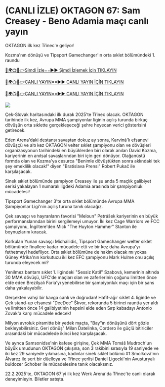 # (CANLI İZLE) OKTAGON 67: Sam Creasey - Beno Adamia maçı canlı yayın #

OKTAGON ilk kez Třinec'e geliyor!

Kozma'nın dönüşü ve Tipsport Gamechanger'ın orta sıklet bölümündeki 1. raundu

[🔴🌍📺📱👉Şimdi İzle==►► Şimdi İzlemek İçin TIKLAYIN](https://t.co/yZeIHMQq4S)

[🔴🌍📺📱👉CANLI YAYIN==►► CANLI YAYIN İÇİN TIKLAYIN](https://t.co/yZeIHMQq4S)

[🔴🌍📺📱👉CANLI YAYIN==►► CANLI YAYIN İÇİN TIKLAYIN](https://t.co/yZeIHMQq4S)

<a href="https://t.co/yZeIHMQq4S" rel="nofollow" data-target="animated-image.originalLink"><img src="https://camo.githubusercontent.com/1be82823e85778f8a57db5ea2a2e46822e8721e5be32dc31a466a7df3bb16d49/68747470733a2f2f636c6173736963616c7363686f6f6c6f6662616c6c65746c692e636f6d2f6e686b2f72676273727465672e676966" data-canonical-src="https://classicalschoolofballetli.com/nhk/rgbsrteg.gif" style="max-width: 100%; display: inline-block;" data-target="animated-image.originalImage"></a>

Çek-Slovak haritasındaki ilk durak 2025'te Třinec olacak. OKTAGON tarihinde ilk kez, Avrupa MMA şampiyonlar liginin açılış turunda birkaç dövüşün orta sıklette gerçekleşeceği şehre heyecan verici gösterisini getirecek.

Eden Arena'daki destansı savaştan dokuz ay sonra, Karviná'lı efsanevi dövüşçü ve altı kez OKTAGON velter sıklet şampiyonu olan ve dövüşleri organizasyonun tarihindeki en büyüklerden biri olarak anılan David Kozma, kariyerinin en anıtsal savaşlarından biri için geri dönüyor. Olağanüstü formda olan ve Kozma'ya cesurca "Benimle dövüştükten sonra aklındaki tek şey emeklilik olacak!" diyen "Bratislava Prensi" Robert Pukač ile karşılaşacak.

Sinek sıklet bölümünde şampiyon Creasey ile şu anda 5 maçlık galibiyet serisi yakalayan 1 numaralı ligdeki Adamia arasında bir şampiyonluk mücadelesi!

Tipsport Gamechanger 3'te orta sıklet bölümünde Avrupa MMA Şampiyonlar Ligi'nin açılış turuna tanık olacağız.

Çek savaşçı ve hayranların favorisi "Meloun" Petrášek kariyerinin en büyük performanslarından birini sergilemeyi umuyor. İki kez Cage Warriors ve FCC şampiyonu, İngiltere'den Mick "The Huyton Hammer" Stanton ile boynuzlarını kıracak.

Korkulan Yunan savaşçı Michailidis, Tipsport Gamechanger welter sıklet bölümünde finallere kadar mücadele etti ve bir kez daha Avrupa'yı fethetmeyi hedefliyor. Orta sıklet bölümüne de hakim olacak mı yoksa Güney Afrika'nın korkutucu iki kez EFC şampiyonu Mark Hulme onu açılış turunda eleyecek mi?

Yenilmez bantam sıklet 1. ligindeki "Sessiz Katil" Szabová, kemerinin altında 30 MMA dövüşü, UFC'de maçları olan ve zaferlerinin çoğunu limitten önce elde eden Brezilyalı Faria'yı yenebilirse bir şampiyonluk maçı için bir şans daha yakalayabilir.

Gerçekten vahşi bir kavga canlı ve doğrudan! Hafif-ağır sıklet 4. liginde ve Çek stand-up efsanesi "DeeDee" Škvor, rekorunda 5 birinci rauntta yer aldı ve limitten önce 14 galibiyetinin hepsini elde eden Sırp kabadayı Antonio Zovak'a karşı mücadele edecek!

Milyon avroluk piramitte bir yedek maçta, "Bay"ın dönüşünü dört gözle bekleyebilirsiniz. Geri dönüş" Milan Ďatelinka, Cordero ile güçlü bitiriciler arasındaki bir mücadelede ikinci kez karşılaşacak.

Ve ayrıca Samsonidse'nin kafese girişine, Çek MMA Tomáš Mudroch'un büyük umudunun OKTAGON çıkışına, son 3 rakibini sırasıyla 19 saniyede ve iki kez 29 saniyede yıkmasına, kadınlar sinek sıklet bölümü #1 Smolková'nın Álvarez ile sert bir düelloya ve Třinec yerlisi Daniel Ligocki'nin Avusturyalı buldozer Schober ile mücadelesine tanık olacaksınız.

22.2.2025'te, OKTAGON 67'yi ilk kez Werk Arena'da Třinec'te canlı olarak deneyimleyin. Biletler satışta.
